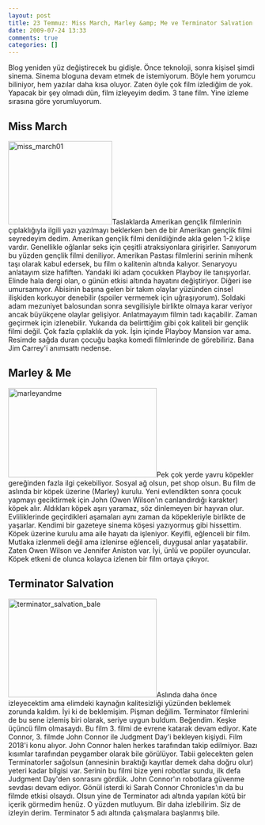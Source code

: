 ```yaml
---
layout: post
title: 23 Temmuz: Miss March, Marley &amp; Me ve Terminator Salvation
date: 2009-07-24 13:33
comments: true
categories: []
---
```

Blog yeniden yüz değiştirecek bu gidişle. Önce teknoloji, sonra kişisel şimdi sinema. Sinema bloguna devam etmek de istemiyorum. Böyle hem yorumcu biliniyor, hem yazılar daha kısa oluyor. Zaten öyle çok film izlediğim de yok. Yapacak bir şey olmadı dün, film izleyeyim dedim. 3 tane film. Yine izleme sırasına göre yorumluyorum.
<h2>Miss March</h2>
<img class="alignleft size-medium wp-image-1067" title="miss_march01" src="http://onurbaykal.com.tr/wp-content/uploads/2009/07/miss_march01-300x240.jpg" alt="miss_march01" width="210" height="168" />Taslaklarda Amerikan gençlik filmlerinin çıplaklığıyla ilgili yazı yazılmayı beklerken ben de bir Amerikan gençlik filmi seyredeyim dedim. Amerikan gençlik filmi denildiğinde akla gelen 1-2 klişe vardır. Genellikle oğlanlar seks için çeşitli atraksiyonlara girişirler. Sanıyorum bu yüzden gençlik filmi deniliyor. Amerikan Pastası filmlerini serinin mihenk taşı olarak kabul edersek, bu film o kalitenin altında kalıyor. Senaryoyu anlatayım size hafiften. Yandaki iki adam çocukken Playboy ile tanışıyorlar. Elinde hala dergi olan, o günün etkisi altında hayatını değiştiriyor. Diğeri ise umursamıyor. Abisinin başına gelen bir takım olaylar yüzünden cinsel ilişkiden korkuyor denebilir (spoiler vermemek için uğraşıyorum). Soldaki adam mezuniyet balosundan sonra sevgilisiyle birlikte olmaya karar veriyor ancak büyükçene olaylar gelişiyor. Anlatmayayım filmin tadı kaçabilir. Zaman geçirmek için izlenebilir. Yukarıda da belirttiğim gibi çok kaliteli bir gençlik filmi değil. Çok fazla çıplaklık da yok. İşin içinde Playboy Mansion var ama. Resimde sağda duran çocuğu başka komedi filmlerinde de görebiliriz. Bana Jim Carrey'i anımsattı nedense.
<h2>Marley &amp; Me</h2>
<img class="alignright size-medium wp-image-1068" title="marleyandme" src="http://onurbaykal.com.tr/wp-content/uploads/2009/07/marleyandme-300x180.jpg" alt="marleyandme" width="300" height="180" />Pek çok yerde yavru köpekler gereğinden fazla ilgi çekebiliyor. Sosyal ağ olsun, pet shop olsun. Bu film de aslında bir köpek üzerine (Marley) kurulu. Yeni evlendikten sonra çocuk yapmayı geciktirmek için John (Owen Wilson'ın canlandırdığı karakter) köpek alır. Aldıkları köpek aşırı yaramaz, söz dinlemeyen bir hayvan olur. Evliliklerinde geçirdikleri aşamaları aynı zaman da köpekleriyle birlikte de yaşarlar. Kendimi bir gazeteye sinema köşesi yazıyormuş gibi hissettim. Köpek üzerine kurulu ama aile hayatı da işleniyor. Keyifli, eğlenceli bir film. Mutlaka izlenmeli değil ama izlenirse eğlenceli, duygusal anlar yaşatabilir. Zaten Owen Wilson ve Jennifer Aniston var. İyi, ünlü ve popüler oyuncular. Köpek etkeni de olunca kolayca izlenen bir film ortaya çıkıyor.
<h2>Terminator Salvation</h2>
<img class="alignleft size-medium wp-image-1069" title="terminator_salvation_bale" src="http://onurbaykal.com.tr/wp-content/uploads/2009/07/terminator_salvation_bale-300x199.jpg" alt="terminator_salvation_bale" width="300" height="199" />Aslında daha önce izleyecektim ama elimdeki kaynağın kalitesizliği yüzünden beklemek zorunda kaldım. İyi ki de beklemişim. Pişman değilim. Terminator filmlerini de bu sene izlemiş biri olarak, seriye uygun buldum. Beğendim. Keşke üçüncü film olmasaydı. Bu film 3. filmi de evrene katarak devam ediyor. Kate Connor, 3. filmde John Connor ile Judgment Day'i bekleyen kişiydi. Film 2018'i konu alıyor. John Connor halen herkes tarafından takip edilmiyor. Bazı kısımlar tarafından peygamber olarak bile görülüyor. Tabii gelecekten gelen Terminatorler sağolsun (annesinin bıraktığı kayıtlar demek daha doğru olur) yeteri kadar bilgisi var. Serinin bu filmi bize yeni robotlar sundu, ilk defa Judgment Day'den sonrasını gördük. John Connor'ın robotlara güvenme sevdası devam ediyor. Gönül isterdi ki Sarah Connor Chronicles'ın da bu filmde etkisi olsaydı. Olsun yine de Terminator adı altında yapılan kötü bir içerik görmedim henüz. O yüzden mutluyum. Bir daha izlebilirim. Siz de izleyin derim. Terminator 5 adı altında çalışmalara başlanmış bile.
